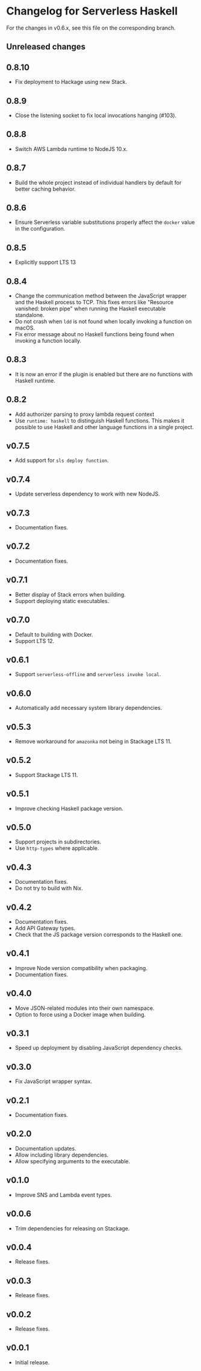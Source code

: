 # Changelog for Serverless Haskell

For the changes in v0.6.x, see this file on the corresponding branch.

## Unreleased changes

## 0.8.10

* Fix deployment to Hackage using new Stack.

## 0.8.9

* Close the listening socket to fix local invocations hanging (#103).

## 0.8.8

* Switch AWS Lambda runtime to NodeJS 10.x.

## 0.8.7

* Build the whole project instead of individual handlers by default for better
  caching behavior.

## 0.8.6

* Ensure Serverless variable substitutions properly affect the `docker` value
  in the configuration.

## 0.8.5

* Explicitly support LTS 13

## 0.8.4

* Change the communication method between the JavaScript wrapper and the Haskell
  process to TCP. This fixes errors like "Resource vanished: broken pipe" when
  running the Haskell executable standalone.
* Do not crash when `ldd` is not found when locally invoking a function on macOS.
* Fix error message about no Haskell functions being found when invoking a
  function locally.

## 0.8.3

* It is now an error if the plugin is enabled but there are no functions with
  Haskell runtime.

## 0.8.2

* Add authorizer parsing to proxy lambda request context
* Use `runtime: haskell` to distinguish Haskell functions. This makes it
  possible to use Haskell and other language functions in a single project.

## v0.7.5

* Add support for `sls deploy function`.

## v0.7.4

* Update serverless dependency to work with new NodeJS.

## v0.7.3

* Documentation fixes.

## v0.7.2

* Documentation fixes.

## v0.7.1

* Better display of Stack errors when building.
* Support deploying static executables.

## v0.7.0

* Default to building with Docker.
* Support LTS 12.

## v0.6.1

* Support `serverless-offline` and `serverless invoke local`.

## v0.6.0

* Automatically add necessary system library dependencies.

## v0.5.3

* Remove workaround for `amazonka` not being in Stackage LTS 11.

## v0.5.2

* Support Stackage LTS 11.

## v0.5.1

* Improve checking Haskell package version.

## v0.5.0

* Support projects in subdirectories.
* Use `http-types` where applicable.

## v0.4.3

* Documentation fixes.
* Do not try to build with Nix.

## v0.4.2

* Documentation fixes.
* Add API Gateway types.
* Check that the JS package version corresponds to the Haskell one.

## v0.4.1

* Improve Node version compatibility when packaging.
* Documentation fixes.

## v0.4.0

* Move JSON-related modules into their own namespace.
* Option to force using a Docker image when building.

## v0.3.1

* Speed up deployment by disabling JavaScript dependency checks.

## v0.3.0

* Fix JavaScript wrapper syntax.

## v0.2.1

* Documentation fixes.

## v0.2.0

* Documentation updates.
* Allow including library dependencies.
* Allow specifying arguments to the executable.

## v0.1.0

* Improve SNS and Lambda event types.

## v0.0.6

* Trim dependencies for releasing on Stackage.

## v0.0.4

* Release fixes.

## v0.0.3

* Release fixes.

## v0.0.2

* Release fixes.

## v0.0.1

* Initial release.
